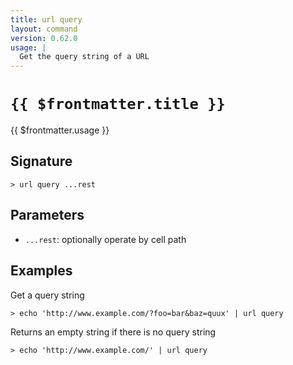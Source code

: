 ```yaml
---
title: url query
layout: command
version: 0.62.0
usage: |
  Get the query string of a URL
---
```


# `{{ $frontmatter.title }}`

<div style='white-space: pre-wrap;'>{{ $frontmatter.usage }}</div>

## Signature

```> url query ...rest```

## Parameters

 -  `...rest`: optionally operate by cell path

## Examples

Get a query string
```shell
> echo 'http://www.example.com/?foo=bar&baz=quux' | url query
```

Returns an empty string if there is no query string
```shell
> echo 'http://www.example.com/' | url query
```
